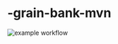 # -grain-bank-mvn
![example workflow](https://github.com/LuisF1904/grain-banl-mvn/actions/workflows/ci.yml/badge.svg)
